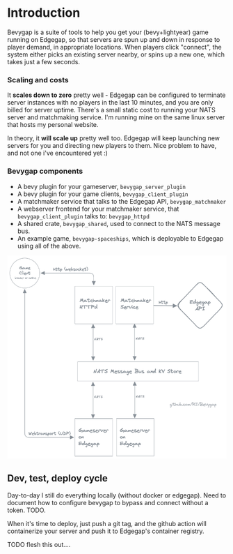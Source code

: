 # Introduction

Bevygap is a suite of tools to help you get your (bevy+lightyear) game running on Edgegap, so that servers are spun up and down in response to player demand, in appropriate locations. When players click "connect", the system either picks an existing server nearby, or spins up a new one, which takes just a few seconds.

### Scaling and costs

It **scales down to zero** pretty well - Edgegap can be configured to terminate server instances with no players in the last 10 minutes, and you are only billed for server uptime. There's a small static cost to running your NATS server and matchmaking service. I'm running mine on the same linux server that hosts my personal website.

In theory, it **will scale up** pretty well too. Edgegap will keep launching new servers for you and directing new players to them. Nice problem to have, and not one i've encountered yet :)

### Bevygap components

* A bevy plugin for your gameserver, `bevygap_server_plugin`
* A bevy plugin for your game clients, `bevygap_client_plugin`
* A matchmaker service that talks to the Edgegap API, `bevygap_matchmaker`
* A webserver frontend for your matchmaker service, that `bevygap_client_plugin` talks to: `bevygap_httpd` 
* A shared crate, `bevygap_shared`, used to connect to the NATS message bus.
* An example game, `bevygap-spaceships`, which is deployable to Edgegap using all of the above.

![Bevygap Architecture](assets/bevygap-20241105.png)

## Dev, test, deploy cycle

Day-to-day I still do everything locally (without docker or edgegap).
Need to document how to configure bevygap to bypass and connect without a token. TODO.

When it's time to deploy, just push a git tag, and the github action will containerize your server and push it to Edgegap's container registry.

TODO flesh this out....
